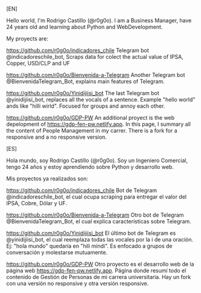 [EN]

Hello world, I'm Rodrigo Castillo (@r0g0o).
I am a Business Manager, have 24 years old and learning about Python and WebDevelopment.

My proyects are:

https://github.com/r0g0o/indicadores_chile
Telegram bot @indicadoreschile_bot, Scraps data for colect the actual value of IPSA, Copper, USD/CLP and UF

https://github.com/r0g0o/Bienvenida-a-Telegram
Another Telegram bot @BienvenidaTelegram_Bot, explains main features of Telegram.

https://github.com/r0g0o/Yinidijiisi_bot
The last Telegram bot @yinidijiisi_bot, replaces all the vocals of a sentence. Example "hello world" ands like "hilli wirld". Focused for groups and annoy each other.

https://github.com/r0g0o/GDP-PW
An additional proyect is the web depelopment of https://gdp-fen-pw.netlify.app. In this page, I summary all the content of People Management in my carrer. There is a fork for a responsive and a no responsive version.

[ES]

Hola mundo, soy Rodrigo Castillo (@r0g0o).
Soy un Ingeniero Comercial, tengo 24 años y estoy aprendiendo sobre Python y desarrollo web.

Mis proyectos ya realizados son:

https://github.com/r0g0o/indicadores_chile
Bot de Telegram @indicadoreschile_bot, el cual ocupa scraping para entregar el valor del IPSA, Cobre, Dólar y UF.

https://github.com/r0g0o/Bienvenida-a-Telegram
Otro bot de Telegram @BienvenidaTelegram_Bot, el cual explica características sobre Telegram.

https://github.com/r0g0o/Yinidijiisi_bot
El último bot de Telegram es @yinidijiisi_bot, el cual reemplaza todas las vocales por la i de una oración. Ej: "hola mundo" quedaría en "hili mindi". Es enfocado a grupos de conversación y molestarse mutuamente.

https://github.com/r0g0o/GDP-PW
Otro proyecto es el desarrollo web de la página web https://gdp-fen-pw.netlify.app. Página donde resumí todo el contenido de Gestión de Personas de mi carrera universitaria. Hay un fork con una versión no responsive y otra versión responsive.
